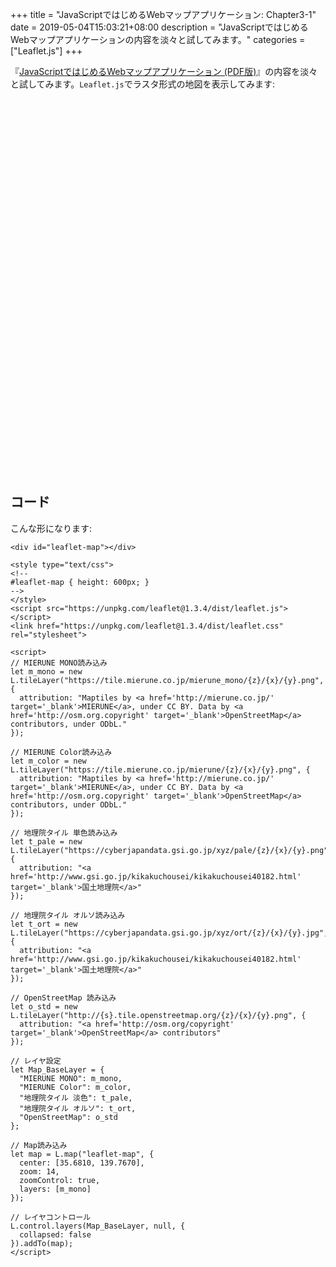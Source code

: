 +++
title = "JavaScriptではじめるWebマップアプリケーション: Chapter3-1"
date = 2019-05-04T15:03:21+08:00
description = "JavaScriptではじめるWebマップアプリケーションの内容を淡々と試してみます。"
categories = ["Leaflet.js"]
+++

『[JavaScriptではじめるWebマップアプリケーション \(PDF版\)](https://booth.pm/ja/items/1314906)』の内容を淡々と試してみます。`Leaflet.js`でラスタ形式の地図を表示してみます:

<div id="leaflet-map"></div>

<style type="text/css">
<!--
#leaflet-map { height: 600px; }
-->
</style>
<script src="https://unpkg.com/leaflet@1.3.4/dist/leaflet.js"></script>
<link href="https://unpkg.com/leaflet@1.3.4/dist/leaflet.css" rel="stylesheet">

<script>
// MIERUNE MONO読み込み
let m_mono = new L.tileLayer("https://tile.mierune.co.jp/mierune_mono/{z}/{x}/{y}.png", {
  attribution: "Maptiles by <a href='http://mierune.co.jp/' target='_blank'>MIERUNE</a>, under CC BY. Data by <a href='http://osm.org.copyright' target='_blank'>OpenStreetMap</a> contributors, under ODbL."
});

// MIERUNE Color読み込み
let m_color = new L.tileLayer("https://tile.mierune.co.jp/mierune/{z}/{x}/{y}.png", {
  attribution: "Maptiles by <a href='http://mierune.co.jp/' target='_blank'>MIERUNE</a>, under CC BY. Data by <a href='http://osm.org.copyright' target='_blank'>OpenStreetMap</a> contributors, under ODbL."
});

// 地理院タイル 単色読み込み
let t_pale = new L.tileLayer("https://cyberjapandata.gsi.go.jp/xyz/pale/{z}/{x}/{y}.png", {
  attribution: "<a href='http://www.gsi.go.jp/kikakuchousei/kikakuchousei40182.html' target='_blank'>国土地理院</a>"
});

// 地理院タイル オルソ読み込み
let t_ort = new L.tileLayer("https://cyberjapandata.gsi.go.jp/xyz/ort/{z}/{x}/{y}.jpg", {
  attribution: "<a href='http://www.gsi.go.jp/kikakuchousei/kikakuchousei40182.html' target='_blank'>国土地理院</a>"
});

// OpenStreetMap 読み込み
let o_std = new L.tileLayer("http://{s}.tile.openstreetmap.org/{z}/{x}/{y}.png", {
  attribution: "<a href='http://osm.org/copyright' target='_blank'>OpenStreetMap</a> contributors"
});

// レイヤ設定
let Map_BaseLayer = {
  "MIERUNE MONO": m_mono,
  "MIERUNE Color": m_color,
  "地理院タイル 淡色": t_pale,
  "地理院タイル オルソ": t_ort,
  "OpenStreetMap": o_std
};

// Map読み込み
let map = L.map("leaflet-map", {
  center: [35.6810, 139.7670],
  zoom: 14,
  zoomControl: true,
  layers: [m_mono]
});

// レイヤコントロール
L.control.layers(Map_BaseLayer, null, {
  collapsed: false
}).addTo(map);
</script>


## コード
こんな形になります:

```
<div id="leaflet-map"></div>

<style type="text/css">
<!--
#leaflet-map { height: 600px; }
-->
</style>
<script src="https://unpkg.com/leaflet@1.3.4/dist/leaflet.js"></script>
<link href="https://unpkg.com/leaflet@1.3.4/dist/leaflet.css" rel="stylesheet">

<script>
// MIERUNE MONO読み込み
let m_mono = new L.tileLayer("https://tile.mierune.co.jp/mierune_mono/{z}/{x}/{y}.png", {
  attribution: "Maptiles by <a href='http://mierune.co.jp/' target='_blank'>MIERUNE</a>, under CC BY. Data by <a href='http://osm.org.copyright' target='_blank'>OpenStreetMap</a> contributors, under ODbL."
});

// MIERUNE Color読み込み
let m_color = new L.tileLayer("https://tile.mierune.co.jp/mierune/{z}/{x}/{y}.png", {
  attribution: "Maptiles by <a href='http://mierune.co.jp/' target='_blank'>MIERUNE</a>, under CC BY. Data by <a href='http://osm.org.copyright' target='_blank'>OpenStreetMap</a> contributors, under ODbL."
});

// 地理院タイル 単色読み込み
let t_pale = new L.tileLayer("https://cyberjapandata.gsi.go.jp/xyz/pale/{z}/{x}/{y}.png", {
  attribution: "<a href='http://www.gsi.go.jp/kikakuchousei/kikakuchousei40182.html' target='_blank'>国土地理院</a>"
});

// 地理院タイル オルソ読み込み
let t_ort = new L.tileLayer("https://cyberjapandata.gsi.go.jp/xyz/ort/{z}/{x}/{y}.jpg", {
  attribution: "<a href='http://www.gsi.go.jp/kikakuchousei/kikakuchousei40182.html' target='_blank'>国土地理院</a>"
});

// OpenStreetMap 読み込み
let o_std = new L.tileLayer("http://{s}.tile.openstreetmap.org/{z}/{x}/{y}.png", {
  attribution: "<a href='http://osm.org/copyright' target='_blank'>OpenStreetMap</a> contributors"
});

// レイヤ設定
let Map_BaseLayer = {
  "MIERUNE MONO": m_mono,
  "MIERUNE Color": m_color,
  "地理院タイル 淡色": t_pale,
  "地理院タイル オルソ": t_ort,
  "OpenStreetMap": o_std
};

// Map読み込み
let map = L.map("leaflet-map", {
  center: [35.6810, 139.7670],
  zoom: 14,
  zoomControl: true,
  layers: [m_mono]
});

// レイヤコントロール
L.control.layers(Map_BaseLayer, null, {
  collapsed: false
}).addTo(map);
</script>
```
